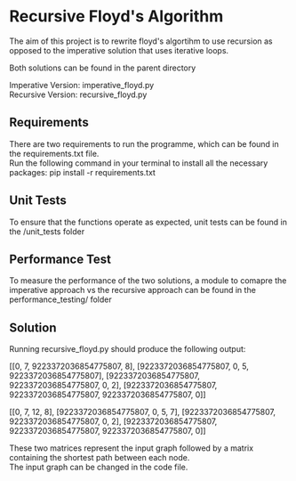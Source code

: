 # Recursive Floyd's Algorithm

The aim of this project is to rewrite floyd's algortihm to use recursion as opposed to the imperative solution that uses iterative loops.

Both solutions can be found in the parent directory <br>

Imperative Version: imperative_floyd.py <br>
Recursive Version: recursive_floyd.py <br>

## Requirements

There are two requirements to run the programme, which can be found in the requirements.txt file. <br>
Run the following command in your terminal to install all the necessary packages: pip install -r requirements.txt <br>

## Unit Tests

To ensure that the functions operate as expected, unit tests can be found in the /unit_tests folder <br>

## Performance Test

To measure the performance of the two solutions, a module to comapre the imperative approach vs the recursive approach can be found in the performance_testing/ folder

## Solution

Running recursive_floyd.py should produce the following output: <br>

[[0, 7, 9223372036854775807, 8], [9223372036854775807, 0, 5, 9223372036854775807], [9223372036854775807, 9223372036854775807, 0, 2], [9223372036854775807, 9223372036854775807, 9223372036854775807, 0]] <br>

[[0, 7, 12, 8], [9223372036854775807, 0, 5, 7], [9223372036854775807, 9223372036854775807, 0, 2], [9223372036854775807, 9223372036854775807, 9223372036854775807, 0]] <br>

These two matrices represent the input graph followed by a matrix containing the shortest path between each node. <br>
The input graph can be changed in the code file.


